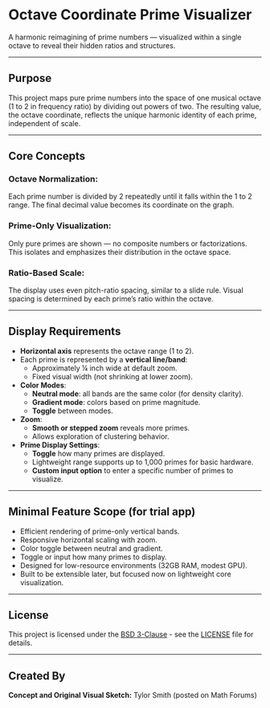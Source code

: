 # Octave Coordinate Prime Visualizer

A harmonic reimagining of prime numbers — visualized within a single octave to reveal their hidden ratios and structures.

---

## Purpose

This project maps pure prime numbers into the space of one musical octave (1 to 2 in frequency ratio) by dividing out powers of two. The resulting value, the octave coordinate, reflects the unique harmonic identity of each prime, independent of scale.

---

## Core Concepts

### Octave Normalization:
Each prime number is divided by 2 repeatedly until it falls within the 1 to 2 range. The final decimal value becomes its coordinate on the graph.

### Prime-Only Visualization:
Only pure primes are shown — no composite numbers or factorizations. This isolates and emphasizes their distribution in the octave space.

### Ratio-Based Scale:
The display uses even pitch-ratio spacing, similar to a slide rule. Visual spacing is determined by each prime’s ratio within the octave.

---

## Display Requirements

* **Horizontal axis** represents the octave range (1 to 2).
* Each prime is represented by a **vertical line/band**:
    * Approximately ¼ inch wide at default zoom.
    * Fixed visual width (not shrinking at lower zoom).
* **Color Modes**:
    * **Neutral mode**: all bands are the same color (for density clarity).
    * **Gradient mode**: colors based on prime magnitude.
    * **Toggle** between modes.
* **Zoom**:
    * **Smooth or stepped zoom** reveals more primes.
    * Allows exploration of clustering behavior.
* **Prime Display Settings**:
    * **Toggle** how many primes are displayed.
    * Lightweight range supports up to 1,000 primes for basic hardware.
    * **Custom input option** to enter a specific number of primes to visualize.

---

## Minimal Feature Scope (for trial app)

* Efficient rendering of prime-only vertical bands.
* Responsive horizontal scaling with zoom.
* Color toggle between neutral and gradient.
* Toggle or input how many primes to display.
* Designed for low-resource environments (32GB RAM, modest GPU).
* Built to be extensible later, but focused now on lightweight core visualization.

---

## License

This project is licensed under the [BSD 3-Clause](https://github.com/TechRancher/Octave-Coordinate-Prime-Visualizer/blob/main/LICENSE) - see the [LICENSE](https://github.com/TechRancher/Octave-Coordinate-Prime-Visualizer/blob/main/LICENSE) file for details.

---

## Created By

**Concept and Original Visual Sketch:** Tylor Smith (posted on Math Forums)
